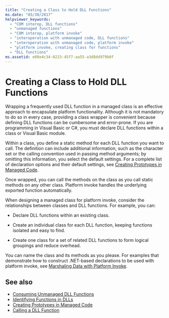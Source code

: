```yaml
---
title: "Creating a Class to Hold DLL Functions"
ms.date: "03/30/2017"
helpviewer_keywords: 
  - "COM interop, DLL functions"
  - "unmanaged functions"
  - "COM interop, platform invoke"
  - "interoperation with unmanaged code, DLL functions"
  - "interoperation with unmanaged code, platform invoke"
  - "platform invoke, creating class for functions"
  - "DLL functions"
ms.assetid: e08e4c34-0223-45f7-aa55-a3d8dd979b0f
---
```

# Creating a Class to Hold DLL Functions
Wrapping a frequently used DLL function in a managed class is an effective approach to encapsulate platform functionality. Although it is not mandatory to do so in every case, providing a class wrapper is convenient because defining DLL functions can be cumbersome and error-prone. If you are programming in Visual Basic or C#, you must declare DLL functions within a class or Visual Basic module.  
  
 Within a class, you define a static method for each DLL function you want to call. The definition can include additional information, such as the character set or the calling convention used in passing method arguments; by omitting this information, you select the default settings. For a complete list of declaration options and their default settings, see [Creating Prototypes in Managed Code](creating-prototypes-in-managed-code.md).  
  
 Once wrapped, you can call the methods on the class as you call static methods on any other class. Platform invoke handles the underlying exported function automatically.  
  
 When designing a managed class for platform invoke, consider the relationships between classes and DLL functions. For example, you can:  
  
- Declare DLL functions within an existing class.  
  
- Create an individual class for each DLL function, keeping functions isolated and easy to find.  
  
- Create one class for a set of related DLL functions to form logical groupings and reduce overhead.  
  
 You can name the class and its methods as you please. For examples that demonstrate how to construct .NET-based declarations to be used with platform invoke, see [Marshaling Data with Platform Invoke](marshaling-data-with-platform-invoke.md).  
  
## See also

- [Consuming Unmanaged DLL Functions](consuming-unmanaged-dll-functions.md)
- [Identifying Functions in DLLs](identifying-functions-in-dlls.md)
- [Creating Prototypes in Managed Code](creating-prototypes-in-managed-code.md)
- [Calling a DLL Function](calling-a-dll-function.md)

